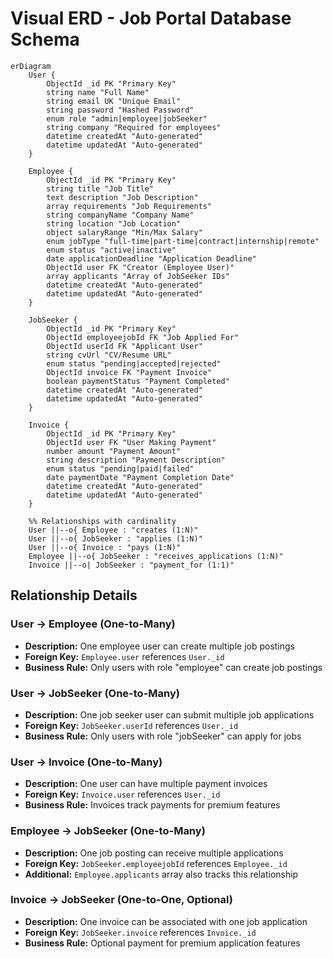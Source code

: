 # Visual ERD - Job Portal Database Schema

```mermaid
erDiagram
    User {
        ObjectId _id PK "Primary Key"
        string name "Full Name"
        string email UK "Unique Email"
        string password "Hashed Password"
        enum role "admin|employee|jobSeeker"
        string company "Required for employees"
        datetime createdAt "Auto-generated"
        datetime updatedAt "Auto-generated"
    }

    Employee {
        ObjectId _id PK "Primary Key"
        string title "Job Title"
        text description "Job Description"
        array requirements "Job Requirements"
        string companyName "Company Name"
        string location "Job Location"
        object salaryRange "Min/Max Salary"
        enum jobType "full-time|part-time|contract|internship|remote"
        enum status "active|inactive"
        date applicationDeadline "Application Deadline"
        ObjectId user FK "Creator (Employee User)"
        array applicants "Array of JobSeeker IDs"
        datetime createdAt "Auto-generated"
        datetime updatedAt "Auto-generated"
    }

    JobSeeker {
        ObjectId _id PK "Primary Key"
        ObjectId employeejobId FK "Job Applied For"
        ObjectId userId FK "Applicant User"
        string cvUrl "CV/Resume URL"
        enum status "pending|accepted|rejected"
        ObjectId invoice FK "Payment Invoice"
        boolean paymentStatus "Payment Completed"
        datetime createdAt "Auto-generated"
        datetime updatedAt "Auto-generated"
    }

    Invoice {
        ObjectId _id PK "Primary Key"
        ObjectId user FK "User Making Payment"
        number amount "Payment Amount"
        string description "Payment Description"
        enum status "pending|paid|failed"
        date paymentDate "Payment Completion Date"
        datetime createdAt "Auto-generated"
        datetime updatedAt "Auto-generated"
    }

    %% Relationships with cardinality
    User ||--o{ Employee : "creates (1:N)"
    User ||--o{ JobSeeker : "applies (1:N)"
    User ||--o{ Invoice : "pays (1:N)"
    Employee ||--o{ JobSeeker : "receives_applications (1:N)"
    Invoice ||--o| JobSeeker : "payment_for (1:1)"
```

## Relationship Details

### User → Employee (One-to-Many)

- **Description:** One employee user can create multiple job postings
- **Foreign Key:** `Employee.user` references `User._id`
- **Business Rule:** Only users with role "employee" can create job postings

### User → JobSeeker (One-to-Many)

- **Description:** One job seeker user can submit multiple job applications
- **Foreign Key:** `JobSeeker.userId` references `User._id`
- **Business Rule:** Only users with role "jobSeeker" can apply for jobs

### User → Invoice (One-to-Many)

- **Description:** One user can have multiple payment invoices
- **Foreign Key:** `Invoice.user` references `User._id`
- **Business Rule:** Invoices track payments for premium features

### Employee → JobSeeker (One-to-Many)

- **Description:** One job posting can receive multiple applications
- **Foreign Key:** `JobSeeker.employeejobId` references `Employee._id`
- **Additional:** `Employee.applicants` array also tracks this relationship

### Invoice → JobSeeker (One-to-One, Optional)

- **Description:** One invoice can be associated with one job application
- **Foreign Key:** `JobSeeker.invoice` references `Invoice._id`
- **Business Rule:** Optional payment for premium application features
